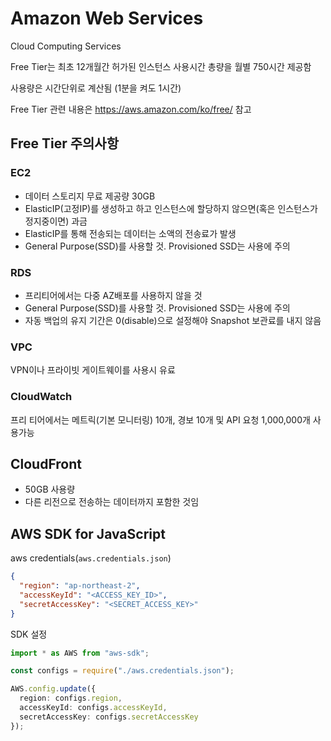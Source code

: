 # Amazon Web Services

Cloud Computing Services

Free Tier는 최초 12개월간 허가된 인스턴스 사용시간 총량을 월별 750시간 제공함

사용량은 시간단위로 계산됨 (1분을 켜도 1시간)

Free Tier 관련 내용은 <https://aws.amazon.com/ko/free/> 참고

## Free Tier 주의사항

### EC2

- 데이터 스토리지 무료 제공량 30GB
- ElasticIP(고정IP)를 생성하고 하고 인스턴스에 할당하지 않으면(혹은 인스턴스가 정지중이면) 과금
- ElasticIP를 통해 전송되는 데이터는 소액의 전송료가 발생
- General Purpose(SSD)를 사용할 것. Provisioned SSD는 사용에 주의

### RDS

- 프리티어에서는 다중 AZ배포를 사용하지 않을 것
- General Purpose(SSD)를 사용할 것. Provisioned SSD는 사용에 주의
- 자동 백업의 유지 기간은 0(disable)으로 설정해야 Snapshot 보관료를 내지 않음

### VPC

VPN이나 프라이빗 게이트웨이를 사용시 유료

### CloudWatch

프리 티어에서는 메트릭(기본 모니터링) 10개, 경보 10개 및 API 요청 1,000,000개 사용가능

## CloudFront

- 50GB 사용량
- 다른 리전으로 전송하는 데이터까지 포함한 것임

## AWS SDK for JavaScript

aws credentials(`aws.credentials.json`)

```json
{
  "region": "ap-northeast-2",
  "accessKeyId": "<ACCESS_KEY_ID>",
  "secretAccessKey": "<SECRET_ACCESS_KEY>"
}
```

SDK 설정

```ts
import * as AWS from "aws-sdk";

const configs = require("./aws.credentials.json");

AWS.config.update({
  region: configs.region,
  accessKeyId: configs.accessKeyId,
  secretAccessKey: configs.secretAccessKey
});
```
